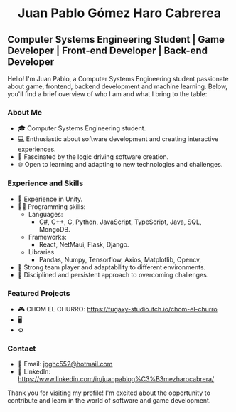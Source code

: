 <h1 align="center">Juan Pablo Gómez Haro Cabrerea</h1>

## Computer Systems Engineering Student | Game Developer | Front-end Developer | Back-end Developer

Hello! I'm Juan Pablo, a Computer Systems Engineering student passionate about game, frontend, backend development and machine learning. Below, you'll find a brief overview of who I am and what I bring to the table:

### About Me

- 🎓 Computer Systems Engineering student.
- 💻 Enthusiastic about software development and creating interactive experiences.
- 🧠 Fascinated by the logic driving software creation.
- 🌐 Open to learning and adapting to new technologies and challenges.

### Experience and Skills

- 🚀 Experience in Unity.
- 👩‍💻 Programming skills:
  - Languages:
    - C#, C++, C, Python, JavaScript, TypeScript, Java, SQL, MongoDB.
  - Frameworks:
    - React, NetMaui, Flask, Django.
  - Libraries
    - Pandas, Numpy, Tensorflow, Axios, Matplotlib, Opencv, 
- 🤝 Strong team player and adaptability to different environments.
- 🎯 Disciplined and persistent approach to overcoming challenges.

### Featured Projects

- 🎮 CHOM EL CHURRO: https://fugaxy-studio.itch.io/chom-el-churro
- 🖥️ 
- ⚙️ 

### Contact

- 📧 Email: jpghc552@hotmail.com
- 🔗 LinkedIn: https://www.linkedin.com/in/juanpablog%C3%B3mezharocabrera/

Thank you for visiting my profile! I'm excited about the opportunity to contribute and learn in the world of software and game development.
